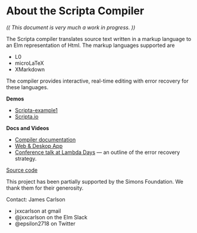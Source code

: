 # About the Scripta Compiler

_(( This document is very much a work in progress. ))_

The Scripta compiler translates source text written
in a markup language to an Elm representation of Html.
The markup languages supported are

- L0
- microLaTeX
- XMarkdown

The compiler
provides interactive, real-time editing with error recovery for 
these languages.



**Demos**
- [Scripta-example1](https://jxxcarlson.github.io/app/scripta-compiler-demo/)
- [Scripta.io](https://scripta.io)

**Docs and Videos**

- [Compiler documentation](/docs-scripta-compiler/introduction/)
- [Web & Deskop App](https://jxxcarlson.github.io/docs-scripta-app)
- [Conference talk at Lambda Days](https://www.youtube.com/watch?v=AE_QzSIsmMI)
— an outline of the error recovery strategy.

[Source code](https://github.com/jxxcarlson/scripta-compiler)

This project has been partially supported by the 
Simons Foundation.  We thank them for their generosity.

Contact: James Carlson

- jxxcarlson at gmail
- @jxxcarlson on the Elm Slack
- @epsilon2718 on Twitter
